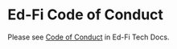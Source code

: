 # Ed-Fi Code of Conduct

Please see [Code of Conduct](https://techdocs.ed-fi.org/x/44BmAQ) in Ed-Fi Tech
Docs.
